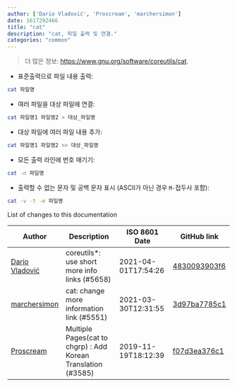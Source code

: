 ```yaml
---
author: ['Dario Vladović', 'Proscream', 'marchersimon']
date: 1617292466
title: "cat"
description: "cat, 파일 출력 및 연결."
categories: "common"
---
```

> 더 많은 정보: <https://www.gnu.org/software/coreutils/cat>.

- 표준출력으로 파일 내용 출력:

```bash
cat 파일명
```

- 여러 파일을 대상 파일에 연결:

```bash
cat 파일명1 파일명2 > 대상_파일명
```

- 대상 파일에 여러 파일 내용 추가:

```bash
cat 파일명1 파일명2 >> 대상_파일명
```

- 모든 출력 라인에 번호 매기기:

```bash
cat -n 파일명
```

- 출력할 수 없는 문자 및 공백 문자 표시 (ASCII가 아닌 경우 `M-`접두사 포함):

```bash
cat -v -t -e 파일명
```
List of changes to this documentation


Author | Description | ISO 8601 Date | GitHub link
------|-----|-----|-----
[Dario Vladović](mailto:d.vladimyr@gmail.com) | coreutils*: use short more info links (#5658) | 2021-04-01T17:54:26 | [4830093903f6](https://github.com/tldr-pages/tldr/commit/4830093903f66ccf3ebbc2ecf477286e45edac59)
[marchersimon](mailto:50295997+marchersimon@users.noreply.github.com) | cat: change more information link (#5551) | 2021-03-30T12:31:55 | [3d97ba7785c1](https://github.com/tldr-pages/tldr/commit/3d97ba7785c175e55c9c9ac06f1f20b08837ea5d)
[Proscream](mailto:proscream@naver.com) | Multiple Pages(cat to chgrp) : Add Korean Translation (#3585) | 2019-11-19T18:12:39 | [f07d3ea376c1](https://github.com/tldr-pages/tldr/commit/f07d3ea376c17a5b3483e8aad4f5f370eda64d0a)

